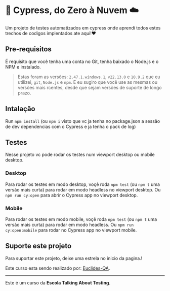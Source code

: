 # 🌲 Cypress, do Zero à Nuvem ☁️

Um projeto de testes automatizados em cypress onde aprendi todos estes trechos de codigos implentados ate aqui!❤️

## Pre-requisitos
É requisito que você tenha uma conta no Git, tenha baixado o Node.js e o NPM e instalado.

> Estas foram as versões: `2.47.1.windows.1`, `v22.13.0` e `10.9.2` que eu utilizei, `git`, `Node.js` e `npm`. E eu sugiro que você use as mesmas ou versões mais rcentes, desde que sejam versões de suporte de longo prazo.

## Intalação
Run `npm install` (ou `npm i` visto que vc ja tenha no package.json a sessão de dev dependencias com o Cypress e ja tenha o pack de log)

## Testes
Nesse projeto vc pode rodar os testes num viewport desktop ou mobile desktop.

### Desktop
Para rodar os testes em modo desktop, voçê roda `npm test` (ou `npm t` uma versão mais curta) para rodar em modo headless no viewport desktop.
Ou `npm run cy:open` para abrir o Cypress app no viewport desktop.

### Mobile
Para rodar os testes em modo mobile, voçê roda `npm test` (ou `npm t` uma versão mais curta) para rodar em modo headless.
 Ou `npm run cy:open:mobile` para rodar no Cypress app no viewport mobile.

## Suporte este projeto
Para suportar este projeto, deixe uma estrela no inicio da pagina.!

Este curso esta sendo realizado por:  [Euclides-QA](https://www.linkedin.com/in/euclides-tavares-dias-211613179/).
___

Este é um curso da **Escola Talking About Testing**.
